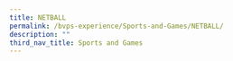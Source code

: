 ```yaml
---
title: NETBALL
permalink: /bvps-experience/Sports-and-Games/NETBALL/
description: ""
third_nav_title: Sports and Games
---
```

